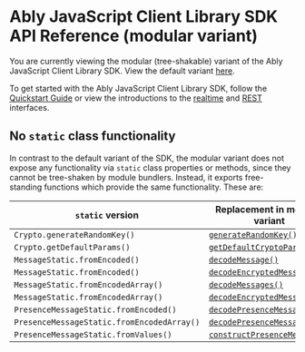 # Ably JavaScript Client Library SDK API Reference (modular variant)

You are currently viewing the modular (tree-shakable) variant of the Ably JavaScript Client Library SDK. View the default variant [here](../default/index.html).

To get started with the Ably JavaScript Client Library SDK, follow the [Quickstart Guide](https://ably.com/docs/quick-start-guide) or view the introductions to the [realtime](https://ably.com/docs/realtime/usage) and [REST](https://ably.com/docs/rest/usage) interfaces.

## No `static` class functionality

In contrast to the default variant of the SDK, the modular variant does not expose any functionality via `static` class properties or methods, since they cannot be tree-shaken by module bundlers. Instead, it exports free-standing functions which provide the same functionality. These are:

| `static` version                           | Replacement in modular variant                                          |
| ------------------------------------------ | ----------------------------------------------------------------------- |
| `Crypto.generateRandomKey()`               | [`generateRandomKey()`](functions/generateRandomKey.html)               |
| `Crypto.getDefaultParams()`                | [`getDefaultCryptoParams()`](functions/getDefaultCryptoParams.html)     |
| `MessageStatic.fromEncoded()`              | [`decodeMessage()`](functions/decodeMessage.html)                       |
| `MessageStatic.fromEncoded()`              | [`decodeEncryptedMessage()`](functions/decodeEncryptedMessage.html)     |
| `MessageStatic.fromEncodedArray()`         | [`decodeMessages()`](functions/decodeMessages.html)                     |
| `MessageStatic.fromEncodedArray()`         | [`decodeEncryptedMessages()`](functions/decodeEncryptedMessages.html)   |
| `PresenceMessageStatic.fromEncoded()`      | [`decodePresenceMessage()`](functions/decodePresenceMessage.html)       |
| `PresenceMessageStatic.fromEncodedArray()` | [`decodePresenceMessages()`](functions/decodePresenceMessages.html)     |
| `PresenceMessageStatic.fromValues()`       | [`constructPresenceMessage()`](functions/constructPresenceMessage.html) |
